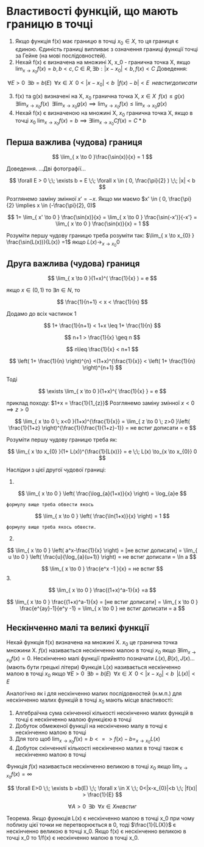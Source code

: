 # Властивості функцій, що мають границю в точці

1. Якщо функція f(x) має границю в точці $x_0 \in X$, то ця границя є єдиною. Єдиність границі випливає з означення границі функції точці за Гейне (на мові послідовностей).
2. Нехай f(x) є визначена на множині X, x_0 - гранична точка  X, якщо $\lim_{ x \to x_{0} }f(x) = b, b<c, C \in R, \exists b: |x-x_{0}|<b, f(x)<C$
Доведення:

$$
\forall E > 0 \;\; \exists b = b(E) \;\; \forall x \in X \;\; 0 < |x-x_{0}| < b \;\; |f(x)-b| < E \;\; не встиг дописати
$$

3. f(x) та g(x) визначені на X, $x_{0}$ гранична точка X, $x \in X \;\; f(x)\leq g(x) \;\; \exists \lim_{ x \to x_{0} }f(x) \;\; \exists \lim_{ x \to x_{0} }g(x) \implies \lim_{ x \to x_{0} }f(x) \leq \lim_{ x \to x_{0} }g(x)$
4. Нехай f(x)  є визначеною на множині X, $x_{0}$ гранична точка X, якщо в точці $x_{0}$ $\lim_{ x \to x_{0} }f(x) = b \implies \exists \lim_{ x \to x_{0} }Cf(x) = C*b$

## Перша важлива (чудова) границя

$$
\lim_{ x \to 0 }\frac{\sin(x)}{x} = 1 
$$

Доведення. 
...Дві фотографії...

$$
\forall E > 0 \;\; \exists b = E \;\; \forall x \in ( 0, \frac{\pi}{2} ) \;\; |x| < b
$$

Розглянемо заміну змінної $x' = -x$. Якщо ми маємо $x' \in ( 0, \frac{\pi}{2} \implies x \in (-\frac{\pi}{2}, 0)$

$$
1= \lim_{ x' \to 0 } \frac{\sin(x)}{x} = \lim_{ x \to 0 } \frac{\sin(-x')}{-x'} = \lim_{ x \to 0 } \frac{\sin(x)}{x} = 1  
$$

Розуміти першу чудову границю треба розуміти так: $\lim_{ x \to x_{0} } \frac{\sin(L(x))}{L(x)} =1$ якщо $L(x)\to_{x\to x_{0}} 0$

## Друга важлива (чудова) границя

$$
\lim_{ x \to 0 }(1+x)^( \frac{1}{x} ) = e 
$$

якщо $x\in(0,1)$ то $\exists n \in N$, то 

$$
\frac{1}{n+1} < x < \frac{1}{n}
$$

Додамо до всіх частинок 1

$$
1+ \frac{1}{n+1} < 1+x \leq 1+ \frac{1}{n}
$$

$$
n+1 > \frac{1}{x} \geq n
$$

$$
n\leq \frac{1}{x} < n+1
$$

$$
\left(  1+ \frac{1}{n}  \right)^{n} <(1+x)^{\frac{1}{x}} < \left( 1+ \frac{1}{n} \right)^{n+1}
$$

Тоді

$$
\exists \lim_{ x \to 0 }(1+x)^{ \frac{1}{x} } = e 
$$

приклад походу:
$1+x = \frac{1}{1_{z}}$
Розглянемо заміну змінної $x<0 \implies z>0$

$$
\lim_{ x \to 0 \; x<0 }(1+x)^{\frac{1}{x}} = \lim_{ z \to 0 \; z>0 }\left(  \frac{1}{1+z} \right)^{\frac{1}{\frac{1}{1+z}-1}} = не встиг дописати = e
$$

Розуміти першу чудову границю треба як:

$$
\lim_{ x \to x_{0} }(1+ L(x))^{\frac{1}{L(x)}} = e \;\; L(x) \to_{x \to x_{0}} 0 
$$

Наслідки з цієї другої чудової границі:

1. 

$$
\lim_{ x \to 0 } \left(  \frac{\log_{a}(1+x)}{x} \right) = \log_{a}e
$$

	формулу вище треба обвести якось

$$
\lim_{ x \to 0 } \left( \frac{\ln(1+x)}{x} \right) = 1
$$

	формулу вище треба якось обвести.

2. 
   
   $$
   \lim_{ x \to 0 } \left( a^x-\frac{1}{x} \right) = [не встиг дописати] = \lim_{ u \to 0 } \left( \frac{u}{\log_{a}(u+1)} \right) = не встиг дописати = \ln a
   $$


$$
\lim_{ x \to 0 } \frac{e^x -1 }{x} = не встиг 
$$
3. 
   
   $$
   \lim_{ x \to 0 } \frac{(1+x)^a-1}{x} =a
   $$

$$
\lim_{ x \to 0 } \frac{(1+x)^a-1}{x} = [не встиг дописати] = \lim_{ x \to 0 } \frac{e^{ay}-1}{e^y -1} = \lim_{ x \to 0 } не встиг дописати = a  
$$

## Нескінченно малі та великі функції
Нехай функція f(x) визначена на множині X. $x_{0}$ це гранична точка множини X. $f(x)$ називається нескінченно малою в точці $x_{0}$ якщо $\exists \lim_{ x \to x_{0} }f(x)=0$. Нескінченно малі функції прийнято позначати $L(x), B(x), J(x) \dots$ (мають бути грецькі літери)
Функція L(x) називається нескінченно малою в точці $x_{0}$ якщо $\forall E > 0 \;\; \exists b = b(E) \;\; \forall x \in X \;\; 0<|x-x_{0}|<b \;\; |L(x)|<E$

Аналогічно як і для нескінченно малих послідовностей (н.м.п.) для нескінченно малих функцій в точці $x_0$ мають місце властивості:
1. Алгебраїчна сума скінченної кількості нескінченно малих функцій в точці є нескінченно малою функцією в точці
2. Добуток обмеженої функції на нескінченно малу в точці є нескінченно малою в точці
3. Для того щоб $\lim_{ x \to x_{0} }f(x)=b <=> f(x) - b =_{x\to x_{0}} L(x)$
4. Добуток скінченнлї кількості нескінченно малих в точці також є нескінченно малою в точці

Функція $f(x)$ називається нескінченно великою в точці $x_0$ якщо $\lim_{ x \to x_{0} }f(x) = \infty$

$$
\forall E>0 \;\; \exists b =b(E) \;\; \forall x \in X \;\; 0<|x-x_{0}|<b \;\; |f(x)| > \frac{1}{E}
$$

$$
\forall A > 0 \;\; \exists b \;\; \forall x \in X не встиг
$$


Теорема. Якщо фукнкція L(x) є нескінченно малою в точці x_0 при чому поблизу цієї точки не перетворюється в 0, тоді $\frac{1}{L(X)}$ є нескінченно великою в точці x_0. Якщо f(x) є нескінченно великою в точці x_0 то 1/f(x) є нескінченно малою в точці x_0.